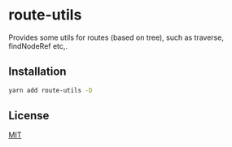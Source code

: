 # route-utils

Provides some utils for routes (based on tree), such as traverse, findNodeRef etc,.

## Installation

```sh
yarn add route-utils -D
```

## License

[MIT](http://opensource.org/licenses/MIT)

[1]: https://github.com/allex/
